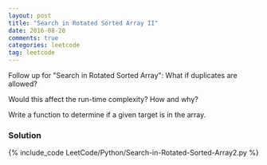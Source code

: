 ```yaml
---
layout: post
title: "Search in Rotated Sorted Array II"
date: 2016-08-28
comments: true
categories: leetcode
tag: leetcode
---
```




Follow up for "Search in Rotated Sorted Array":
What if duplicates are allowed?

Would this affect the run-time complexity? How and why?

Write a function to determine if a given target is in the array.

<!--more-->
### Solution

{% include_code LeetCode/Python/Search-in-Rotated-Sorted-Array2.py %}
